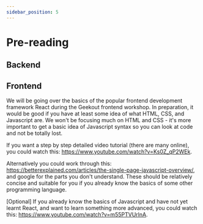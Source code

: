 ```yaml
---
sidebar_position: 5
---
```


# Pre-reading

## Backend

## Frontend

We will be going over the basics of the popular frontend development framework React during the Geekout frontend workshop. In preparation, it would be good if you have at least some idea of what HTML, CSS, and Javascript are. We won't be focusing much on HTML and CSS - it's more important to get a basic idea of Javascript syntax so you can look at code and not be totally lost. 

If you want a step by step detailed video tutorial (there are many online), you could watch this: https://www.youtube.com/watch?v=Ks0Z_qP2WEk. 

Alternatively you could work through this: https://betterexplained.com/articles/the-single-page-javascript-overview/,  and google for the parts you don't understand. These should be relatively concise and suitable for you if you already know the basics of some other programming language. 

[Optional] If you already know the basics of Javascript and have not yet learnt React, and want to learn something more advanced, you could watch this: https://www.youtube.com/watch?v=m55PTVUrlnA.